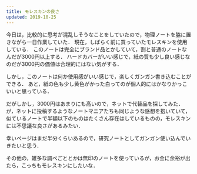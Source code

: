 ```yaml
---
title: モレスキンの良さ
updated: 2019-10-25
---
```


今日は，比較的に思考が混乱しそうなことをしていたので，物理ノートを脇に置きながら一日作業していた．
現在，しばらく前に買っていたモレスキンを使用している．
このノートは完全にブランド品とかしていて，割と普通のノートなんだが3000円以上する．
ハードカバーがいい感じで，紙の質も少し良い感じなのだが3000円の価値は合理的にはない気がする．

しかし，このノートは何か使用感がいい感じで，楽しくガンガン書き込むことができる．
あと，紙の色も少し黄色がかった白ってのが個人的にはかなりかっこいいと思っている．

だがしかし，3000円はあまりにも高いので，ネットで代替品を探してみた．
が，ネットに投稿するようなノートマニアたちも同じような感想を抱いていて，
似ているノートで半額以下のものはたくさん存在はしているものの，モレスキンには不思議な良さがあるみたい．

幸いページはまだ半分くらいあるので，研究ノートとしてガンガン使い込んでいきたいと思う．

その他の，雑多な調べごととかは無印のノートを使っているが，お金に余裕が出たら，こっちもモレスキンにしたいな．
